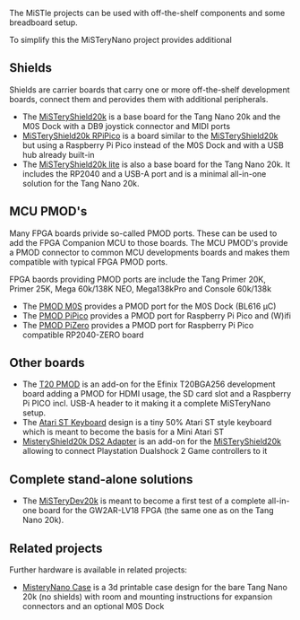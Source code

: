 The MiSTle projects can be used with off-the-shelf components and
some breadboard setup.

To simplify this the MiSTeryNano project provides additional

## Shields
Shields are carrier boards that carry one or more off-the-shelf development boards, connect them and perovides them with additional peripherals.

  - The [MiSTeryShield20k](misteryshield20k) is a base board for
  the Tang Nano 20k and the M0S Dock with a DB9 joystick connector and
  MIDI ports
  - [MiSTeryShield20k RPiPico](misteryshield20k_rpipico) is a board similar to the
  [MiSTeryShield20k](misteryshield20k) but using a Raspberry Pi Pico instead of the M0S Dock and with a USB hub already built-in
  - The [MiSTeryShield20k lite](misteryshield20k_lite) is also a base
  board for the Tang Nano 20k. It includes the RP2040 and a USB-A
  port and is a minimal all-in-one solution for the Tang Nano 20k.

## MCU PMOD's

Many FPGA boards privide so-called PMOD ports. These can be used to add the FPGA Companion MCU to those boards. The
MCU PMOD's provide a PMOD connector to common MCU developments boards and makes them compatible with typical FPGA PMOD ports.

FPGA baords providing PMOD ports are include the Tang Primer 20K, Primer 25K, Mega 60k/138K NEO, Mega138kPro and Console 60k/138k

  - The [PMOD M0S](m0s_pmod) provides a PMOD port for the M0S Dock (BL616 µC)
  - The [PMOD PiPico](pipico_pmod) provides a PMOD port for Raspberry Pi Pico and (W)ifi
  - The [PMOD PiZero](pizero_pmod) provides a PMOD port for Raspberry Pi Pico compatible RP2040-ZERO board

## Other boards
  
  - The [T20 PMOD](t20_pmod) is an add-on for the Efinix T20BGA256 development board adding a PMOD for HDMI usage, the SD card slot and a Raspberry Pi PICO incl. USB-A header to it making it a complete MiSTeryNano setup.
  - The [Atari ST Keyboard](atarist_keyboard) design is a tiny 50% Atari ST style keyboard which is meant to become the basis for a Mini Atari ST
  - [MisteryShield20k DS2 Adapter](misteryshield20k_ds2_adapter) is an add-on for the [MiSTeryShield20k](misteryshield20k) allowing to connect Playstation Dualshock 2 Game controllers to it

## Complete stand-alone solutions

  - The [MiSTeryDev20k](misterydev20k) is meant to become a
  first test of a complete all-in-one board for the GW2AR-LV18 FPGA
  (the same one as on the Tang Nano 20k).

## Related projects

Further hardware is available in related projects:

  - [MisteryNano Case](https://github.com/prcoder-1/MiSTeryNano-Case) is a 3d printable case design for the bare Tang Nano 20k (no shields) with room and mounting instructions for expansion connectors and an optional M0S Dock
  
